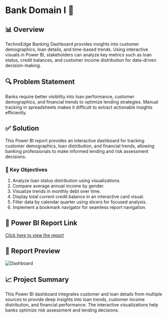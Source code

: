 # Bank Domain I 🏦

## 📊 Overview
TechnoEdge Banking Dashboard provides insights into customer demographics, loan details, and time-based trends. Using interactive visuals in Power BI, stakeholders can analyze key metrics such as loan status, credit balances, and customer income distribution for data-driven decision-making.

## 🔍 Problem Statement
Banks require better visibility into loan performance, customer demographics, and financial trends to optimize lending strategies. Manual tracking in spreadsheets makes it difficult to extract actionable insights efficiently.

## ✅ Solution
This Power BI report provides an interactive dashboard for tracking customer demographics, loan distribution, and financial trends, allowing banking professionals to make informed lending and risk assessment decisions.

### 🔹 Key Objectives
1. Analyze loan status distribution using visualizations.
2. Compare average annual income by gender.
3. Visualize trends in monthly debt over time.
4. Display total current credit balance in an interactive card visual.
5. Filter data by calendar quarter using slicers for focused analysis.
6. Implement a bookmark navigator for seamless report navigation.

## 🔗 Power BI Report Link
[Click here to view the report](https://app.powerbi.com/view?r=eyJrIjoiNGQxMjIwMzAtNTk1OS00NDc2LWI4M2YtZmY0OTIwZGI5MGZmIiwidCI6ImM2ZTU0OWIzLTVmNDUtNDAzMi1hYWU5LWQ0MjQ0ZGM1YjJjNCJ9)

## 📸 Report Preview
![Dashboard](Images/dashboard.png)

## 📈 Project Summary
This Power BI dashboard integrates customer and loan details from multiple sources to provide deep insights into loan trends, customer income distribution, and financial performance. The interactive visualizations help banks optimize risk assessment and lending decisions.

